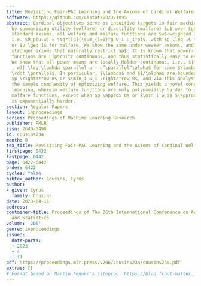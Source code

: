 ```yaml
---
title: Revisiting Fair-PAC Learning and the Axioms of Cardinal Welfare
software: https://github.com/aistats2023/1095
abstract: Cardinal objectives serve as intuitive targets in fair machine learning
  by summarizing utility (welfare) or disutility (malfare) $u$ over $g$ groups. Under
  standard axioms, all welfare and malfare functions are $w$-weighted $p$-power-means,
  i.e. $M_p(u;w) = \sqrt[p]{\sum_{i=1}^g w_i u_i^p}$, with $p \leq 1$ for welfare,
  or $p \geq 1$ for malfare. We show the same under weaker axioms, and also identify
  stronger axioms that naturally restrict $p$. It is known that power-mean malfare
  functions are Lipschitz continuous, and thus statistically easy to estimate or learn.
  We show that all power means are locally Holder continuous, i.e., $|M(u; w)-M(u’
  ; w)| \leq \lambda \parallel u - u’\parallel^\alpha$ for some $\lambda$, $\alpha$,$\parallel
  \cdot \parallel$. In particular, $\lambda$ and $1/\alpha$ are bounded except as
  $p \rightarrow 0$ or $\min_i w_i \rightarrow 0$, and via this analysis we bound
  the sample complexity of optimizing welfare. This yields a novel concept of fair-PAC
  learning, wherein welfare functions are only polynomially harder to optimize than
  malfare functions, except when $p \approx 0$ or $\min_i w_i$ $\approx$ 0, which
  is exponentially harder.
section: Regular Papers
layout: inproceedings
series: Proceedings of Machine Learning Research
publisher: PMLR
issn: 2640-3498
id: cousins23a
month: 0
tex_title: Revisiting Fair-PAC Learning and the Axioms of Cardinal Welfare
firstpage: 6422
lastpage: 6442
page: 6422-6442
order: 6422
cycles: false
bibtex_author: Cousins, Cyrus
author:
- given: Cyrus
  family: Cousins
date: 2023-04-11
address:
container-title: Proceedings of The 26th International Conference on Artificial Intelligence
  and Statistics
volume: '206'
genre: inproceedings
issued:
  date-parts:
  - 2023
  - 4
  - 11
pdf: https://proceedings.mlr.press/v206/cousins23a/cousins23a.pdf
extras: []
# Format based on Martin Fenner's citeproc: https://blog.front-matter.io/posts/citeproc-yaml-for-bibliographies/
---
```

